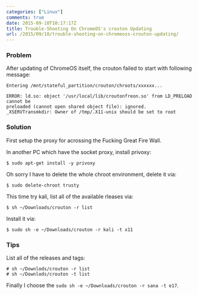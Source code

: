```yaml
---
categories: ["Linux"]
comments: true
date: 2015-09-10T10:17:17Z
title: Trouble-Shooting On ChromeOS's crouton Updating
url: /2015/09/10/trouble-shooting-on-chromeoss-crouton-updating/
---
```


### Problem
After updating of ChromeOS itself, the crouton failed to start with following message:     

```
Entering /mnt/stateful_partition/crouton/chroots/xxxxxx...

ERROR: ld.so: object '/usr/local/lib/croutonfreon.so' from LD_PRELOAD cannot be
preloaded (cannot open shared object file): ignored.
_XSERVTransmkdir: Owner of /tmp/.X11-unix should be set to root
```

### Solution
First setup the proxy for acrossing the Fucking Great Fire Wall.    

In another PC which have the socket proxy, install privoxy:    

```
$ sudo apt-get install -y privoxy
```

Oh sorry I have to delete the whole chroot environment, delete it via:    

```
$ sudo delete-chroot trusty
```
This time try kali, list all of the available rleases via:    

```
$ sh ~/Downloads/crouton -r list
```

Install it via:    

```
$ sudo sh -e ~/Downloads/crouton -r kali -t x11
```

### Tips
List all of the releases and tags:   

```
# sh ~/Downlods/crouton -r list
# sh ~/Downlods/crouton -t list
```

Finally I choose the `sudo sh -e ~/Downloads/crouton -r sana -t e17`.    
